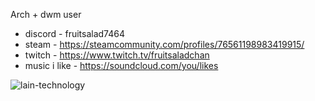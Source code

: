 Arch + dwm user 

- discord - fruitsalad7464
- steam - https://steamcommunity.com/profiles/76561198983419915/
- twitch - https://www.twitch.tv/fruitsaladchan
- music i like - https://soundcloud.com/you/likes

![lain-technology](https://github.com/fruitsaladchan/fruitsaladchan/assets/124645742/58c0af41-d69f-4b89-9f31-7652b2d1934b)
